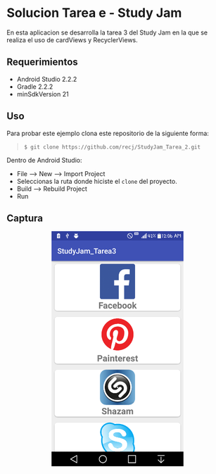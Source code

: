 Solucion Tarea e - Study Jam
========================

En esta aplicacion se desarrolla la tarea 3 del Study Jam en la que se realiza el uso de cardViews y RecyclerViews.

Requerimientos
------------

  * Android Studio 2.2.2
  * Gradle 2.2.2
  * minSdkVersion 21


Uso
---------
Para probar este ejemplo clona este repositorio de la siguiente forma:
>
>     $ git clone https://github.com/recj/StudyJam_Tarea_2.git

Dentro de Android Studio:

* File --> New --> Import Project
* Seleccionas la ruta donde hiciste el `clone` del proyecto.
* Build --> Rebuild Project
* Run

Captura
---------

<div align="center">
    <center>
        <img src="/img/captura.png" width="300">
    </center>
</div>
<br><br>

